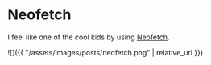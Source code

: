 # Neofetch

I feel like one of the cool kids by using [Neofetch](https://github.com/dylanaraps/neofetch).

![]({{ "/assets/images/posts/neofetch.png" | relative_url }})